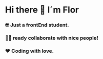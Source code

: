 # Hi there 🥰 I´m Flor



### 🤓 Just a frontEnd student.

### 🤜🤛 ready collaborate with nice people!

### ❤ Coding with love.
